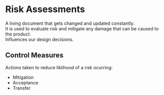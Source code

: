 Risk Assessments
================
A living document that gets changed and updated constantly.<br>
It is used to evaluate risk and mitigate any damage that can be caused to the product.<br>
Influences our design decisions.

Control Measures
----------------
Actions taken to reduce liklihood of a risk ocurring:
- Mitigation
- Acceptance
- Transfer